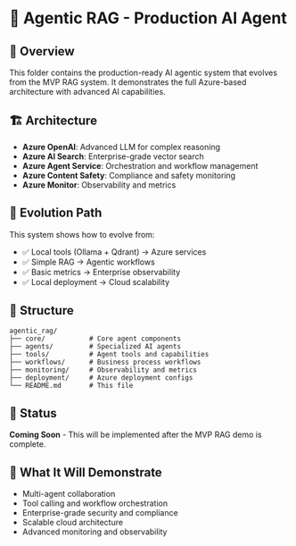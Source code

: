 # 🚀 Agentic RAG - Production AI Agent

## 🎯 Overview
This folder contains the production-ready AI agentic system that evolves from the MVP RAG system. It demonstrates the full Azure-based architecture with advanced AI capabilities.

## 🏗️ Architecture
- **Azure OpenAI**: Advanced LLM for complex reasoning
- **Azure AI Search**: Enterprise-grade vector search
- **Azure Agent Service**: Orchestration and workflow management
- **Azure Content Safety**: Compliance and safety monitoring
- **Azure Monitor**: Observability and metrics

## 🔄 Evolution Path
This system shows how to evolve from:
- ✅ Local tools (Ollama + Qdrant) → Azure services
- ✅ Simple RAG → Agentic workflows
- ✅ Basic metrics → Enterprise observability
- ✅ Local deployment → Cloud scalability

## 📁 Structure
```
agentic_rag/
├── core/           # Core agent components
├── agents/         # Specialized AI agents
├── tools/          # Agent tools and capabilities
├── workflows/      # Business process workflows
├── monitoring/     # Observability and metrics
├── deployment/     # Azure deployment configs
└── README.md       # This file
```

## 🚧 Status
**Coming Soon** - This will be implemented after the MVP RAG demo is complete.

## 🎯 What It Will Demonstrate
- Multi-agent collaboration
- Tool calling and workflow orchestration
- Enterprise-grade security and compliance
- Scalable cloud architecture
- Advanced monitoring and observability
